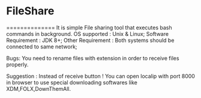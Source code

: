 
# FileShare
==============
  It is simple File sharing tool that executes bash commands in background. 
  OS supported : Unix & Linux;
  Software Requirement : JDK 8+;
  Other Requirement : Both systems should be connected to same network;
  
  Bugs: You need to rename files with extension in order to receive files properly.
        
  Suggestion : Instead of receive button ! You can open localip with port 8000 in browser to use special downloading softwares like XDM,FOLX,DownThemAll. 
        
